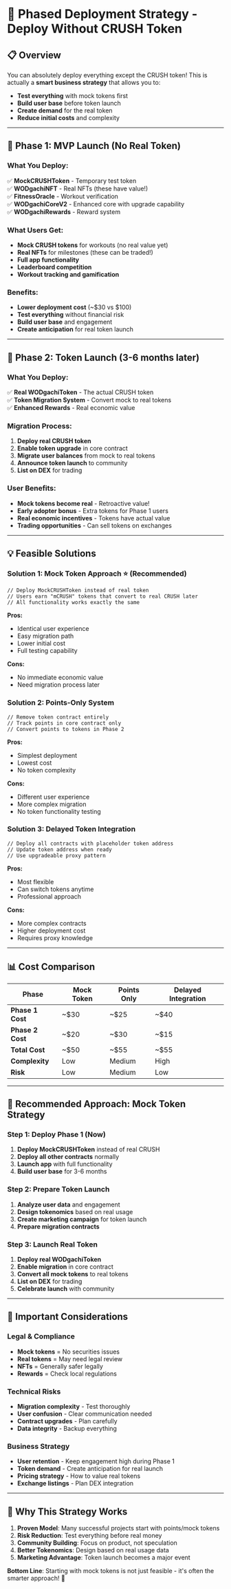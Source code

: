 # 🚀 Phased Deployment Strategy - Deploy Without CRUSH Token

## 📋 Overview

You can absolutely deploy everything except the CRUSH token! This is actually a **smart business strategy** that allows you to:

- **Test everything** with mock tokens first
- **Build user base** before token launch
- **Create demand** for the real token
- **Reduce initial costs** and complexity

---

## 🎯 Phase 1: MVP Launch (No Real Token)

### What You Deploy:
✅ **MockCRUSHToken** - Temporary test token  
✅ **WODgachiNFT** - Real NFTs (these have value!)  
✅ **FitnessOracle** - Workout verification  
✅ **WODgachiCoreV2** - Enhanced core with upgrade capability  
✅ **WODgachiRewards** - Reward system  

### What Users Get:
- **Mock CRUSH tokens** for workouts (no real value yet)
- **Real NFTs** for milestones (these can be traded!)
- **Full app functionality** 
- **Leaderboard competition**
- **Workout tracking and gamification**

### Benefits:
- **Lower deployment cost** (~$30 vs $100)
- **Test everything** without financial risk
- **Build user base** and engagement
- **Create anticipation** for real token launch

---

## 🚀 Phase 2: Token Launch (3-6 months later)

### What You Deploy:
✅ **Real WODgachiToken** - The actual CRUSH token  
✅ **Token Migration System** - Convert mock to real tokens  
✅ **Enhanced Rewards** - Real economic value  

### Migration Process:
1. **Deploy real CRUSH token**
2. **Enable token upgrade** in core contract
3. **Migrate user balances** from mock to real tokens
4. **Announce token launch** to community
5. **List on DEX** for trading

### User Benefits:
- **Mock tokens become real** - Retroactive value!
- **Early adopter bonus** - Extra tokens for Phase 1 users
- **Real economic incentives** - Tokens have actual value
- **Trading opportunities** - Can sell tokens on exchanges

---

## 💡 Feasible Solutions

### Solution 1: Mock Token Approach ⭐ (Recommended)
```solidity
// Deploy MockCRUSHToken instead of real token
// Users earn "mCRUSH" tokens that convert to real CRUSH later
// All functionality works exactly the same
```

**Pros:**
- Identical user experience
- Easy migration path
- Lower initial cost
- Full testing capability

**Cons:**
- No immediate economic value
- Need migration process later

### Solution 2: Points-Only System
```solidity
// Remove token contract entirely
// Track points in core contract only
// Convert points to tokens in Phase 2
```

**Pros:**
- Simplest deployment
- Lowest cost
- No token complexity

**Cons:**
- Different user experience
- More complex migration
- No token functionality testing

### Solution 3: Delayed Token Integration
```solidity
// Deploy all contracts with placeholder token address
// Update token address when ready
// Use upgradeable proxy pattern
```

**Pros:**
- Most flexible
- Can switch tokens anytime
- Professional approach

**Cons:**
- More complex contracts
- Higher deployment cost
- Requires proxy knowledge

---

## 📊 Cost Comparison

| Phase | Mock Token | Points Only | Delayed Integration |
|-------|------------|-------------|-------------------|
| **Phase 1 Cost** | ~$30 | ~$25 | ~$40 |
| **Phase 2 Cost** | ~$20 | ~$30 | ~$15 |
| **Total Cost** | ~$50 | ~$55 | ~$55 |
| **Complexity** | Low | Medium | High |
| **Risk** | Low | Medium | Low |

---

## 🎯 Recommended Approach: Mock Token Strategy

### Step 1: Deploy Phase 1 (Now)
1. **Deploy MockCRUSHToken** instead of real CRUSH
2. **Deploy all other contracts** normally
3. **Launch app** with full functionality
4. **Build user base** for 3-6 months

### Step 2: Prepare Token Launch
1. **Analyze user data** and engagement
2. **Design tokenomics** based on real usage
3. **Create marketing campaign** for token launch
4. **Prepare migration contracts**

### Step 3: Launch Real Token
1. **Deploy real WODgachiToken**
2. **Enable migration** in core contract
3. **Convert all mock tokens** to real tokens
4. **List on DEX** for trading
5. **Celebrate launch** with community

---

## 🚨 Important Considerations

### Legal & Compliance
- **Mock tokens** = No securities issues
- **Real tokens** = May need legal review
- **NFTs** = Generally safer legally
- **Rewards** = Check local regulations

### Technical Risks
- **Migration complexity** - Test thoroughly
- **User confusion** - Clear communication needed
- **Contract upgrades** - Plan carefully
- **Data integrity** - Backup everything

### Business Strategy
- **User retention** - Keep engagement high during Phase 1
- **Token demand** - Create anticipation for real launch
- **Pricing strategy** - How to value real tokens
- **Exchange listings** - Plan DEX integration

---

## 🎉 Why This Strategy Works

1. **Proven Model**: Many successful projects start with points/mock tokens
2. **Risk Reduction**: Test everything before real money
3. **Community Building**: Focus on product, not speculation
4. **Better Tokenomics**: Design based on real usage data
5. **Marketing Advantage**: Token launch becomes a major event

**Bottom Line**: Starting with mock tokens is not just feasible - it's often the smarter approach! 🚀
